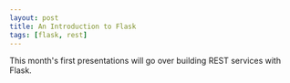 ```yaml
---
layout: post
title: An Introduction to Flask
tags: [flask, rest]
---
```


This month's first presentations will go over building REST services with Flask.
